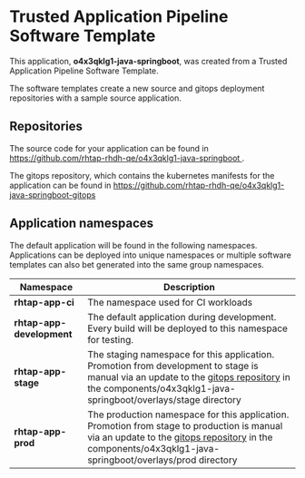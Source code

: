 # Trusted Application Pipeline Software Template

This application, **o4x3qklg1-java-springboot**, was created from a Trusted Application Pipeline Software Template.

The software templates create a new source and gitops deployment repositories with a sample source application. 

## Repositories

The source code for your application can be found in [https://github.com/rhtap-rhdh-qe/o4x3qklg1-java-springboot ](https://github.com/rhtap-rhdh-qe/o4x3qklg1-java-springboot ).
 
The gitops repository, which contains the kubernetes manifests for the application can be found in 
[https://github.com/rhtap-rhdh-qe/o4x3qklg1-java-springboot-gitops ](https://github.com/rhtap-rhdh-qe/o4x3qklg1-java-springboot-gitops ) 

## Application namespaces 

The default application will be found in the following namespaces. Applications can be deployed into unique namespaces or multiple software templates can also bet generated into the same group namespaces.  

|  Namespace   |  Description   |  
| -------- | -------- |
| **rhtap-app-ci** | The namespace used for CI workloads |
| **rhtap-app-development** | The default application during development. Every build will be deployed to this namespace for testing. |
| **rhtap-app-stage** | The staging namespace for this application. Promotion from development to stage is manual via an update to the [gitops repository](https://github.com/rhtap-rhdh-qe/o4x3qklg1-java-springboot-gitops ) in the components/o4x3qklg1-java-springboot/overlays/stage directory |
| **rhtap-app-prod** | The production namespace for this application. Promotion from stage to production is manual via an update to the [gitops repository](https://github.com/rhtap-rhdh-qe/o4x3qklg1-java-springboot-gitops ) in the components/o4x3qklg1-java-springboot/overlays/prod directory |